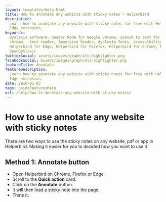 ```yaml
---
layout: templates/help.html
title: How to annotate any website with sticky notes - Helperbird
description:
  Learn how to annotate any website with sticky notes for free with Helperbird on Chrome, Firefox,
  Edge extension.
keywords:
  Dyslexia software, Reader Mode for Google Chrome, speech to text for chrome, Text to speech for
  chrome,  text reader, Immersive Reader, dyslexia fonts, accessibility software, dyslexia software,
  Helperbird for Edge, Helperbird for Firefox, Helperbird for Chrome, Opendyslexic for Chrome,
  OpenDyslexic
twitterSocial: assets/images/graph/alt-highlighter.png
facebookSocial: assets/images/graph/alt-highlighter.png
featureTitle: Annotate
featureDescription:
  Learn how to annotate any website with sticky notes for free with Helperbird on Chrome, Firefox,
  Edge extension.
date: 2016-01-03
tags: guideFeaturesMain
url: /help/how-to-annotate-any-website-with-sticky-notes/
---
```


# How to use annotate any website with sticky notes

There are two ways to use the sticky notes on any website, pdf or app in Helperbird. Making it
easier for you to decided how you want to use it.

## Method 1: Annotate button

- Open Helperbird on Chrome, Firefox or Edge
- Scroll to the **Quick action** card.
- Click on the **Annotate** button.
- It will then load a sticky note into the page.
- Thats it.
